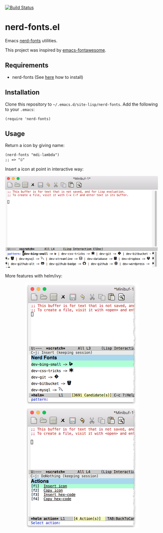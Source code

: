 [![Build Status](https://travis-ci.com/twlz0ne/nerd-fonts.el.svg?branch=master)](https://travis-ci.com/twlz0ne/nerd-fonts.el)

# nerd-fonts.el

Emacs [nerd-fonts](https://github.com/ryanoasis/nerd-fonts) utilities.

This project was inspired by [emacs-fontawesome](https://github.com/syohex/emacs-fontawesome).

## Requirements

- nerd-fonts (See [here](https://github.com/ryanoasis/nerd-fonts#font-installation) how to install)

## Installation

Clone this repository to `~/.emacs.d/site-lisp/nerd-fonts`. Add the following to your `.emacs`:

```elisp
(require 'nerd-fonts)
```

## Usage

Return a icon by giving name:

```elisp
(nerd-fonts "mdi-lambda")
;; => "ﬦ"
```

Insert a icon at point in interactive way:

<p float="left" align="center">
  <img src="/images/ido-1.png" />
</p>

More features with helm/ivy:

<p float="left" align="center">
  <img src="/images/helm-1.png" />
  <img src="/images/helm-2.png" />
</p>
